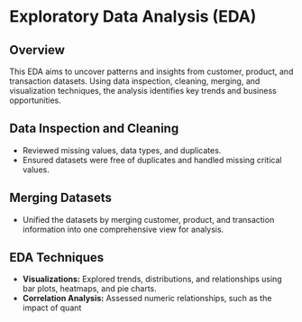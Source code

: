 # Exploratory Data Analysis (EDA)

## Overview
This EDA aims to uncover patterns and insights from customer, product, and transaction datasets. Using data inspection, cleaning, merging, and visualization techniques, the analysis identifies key trends and business opportunities.

## Data Inspection and Cleaning
- Reviewed missing values, data types, and duplicates.
- Ensured datasets were free of duplicates and handled missing critical values.

## Merging Datasets
- Unified the datasets by merging customer, product, and transaction information into one comprehensive view for analysis.

## EDA Techniques
- **Visualizations:** Explored trends, distributions, and relationships using bar plots, heatmaps, and pie charts.
- **Correlation Analysis:** Assessed numeric relationships, such as the impact of quant
